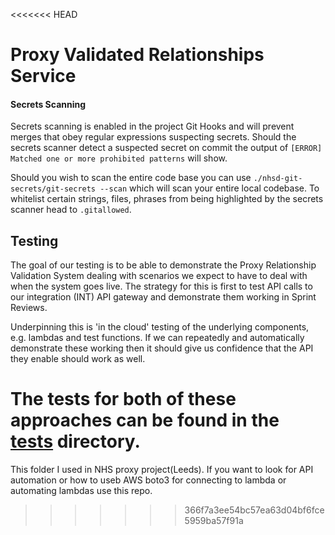 <<<<<<< HEAD
# Proxy Validated Relationships Service

#### Secrets Scanning
Secrets scanning is enabled in the project Git Hooks and will prevent merges that obey regular expressions suspecting
secrets. Should the secrets scanner detect a suspected secret on commit the output of `[ERROR] Matched one or more prohibited patterns`
will show.

Should you wish to scan the entire code base you can use `./nhsd-git-secrets/git-secrets --scan` which will scan your entire
local codebase. To whitelist certain strings, files, phrases from being highlighted by the secrets scanner head to `.gitallowed`.

## Testing

The goal of our testing is to be able to demonstrate the Proxy Relationship Validation System dealing with scenarios we expect to have to deal with when the system goes live. The strategy for this is first to test API calls to our integration (INT) API gateway and demonstrate them working in Sprint Reviews.

Underpinning this is 'in the cloud' testing of the underlying components, e.g. lambdas and test functions. If we can repeatedly and automatically demonstrate these working then it should give us
confidence that the API they enable should work as well.

The tests for both of these approaches can be found in the [tests](tests) directory.
=======
This folder I used in NHS proxy project(Leeds).
If you want to look for API automation or how to useb AWS boto3 for connecting to lambda or automating lambdas use this repo.
>>>>>>> 366f7a3ee54bc57ea63d04bf6fce5959ba57f91a
